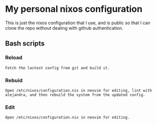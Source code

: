 # My personal nixos configuration
This is just the nixos configuration that I use, and is public so that I can clone the repo without dealing with github authentication.

## Bash scripts
### Reload
    Fetch the lastest config from git and build it.
### Rebuid
    Open /etc/nixos/configuration.nix in neovim for editing, lint with alejandra, and then rebuild the system from the updated config.
### Edit
    Open /etc/nixos/configuration.nix in neovim for editing.
